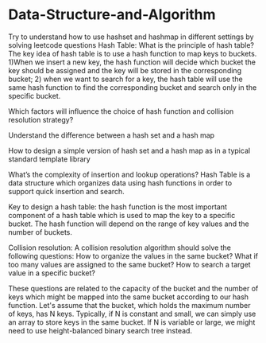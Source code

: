 # Data-Structure-and-Algorithm
Try to understand how to use hashset and hashmap in different settings by solving leetcode questions
Hash Table:
What is the principle of hash table?
The key idea of hash table is to use a hash function to map keys to buckets.
1)When we insert a new key, the hash function will decide which bucket the key should be assigned and the key will be stored in the corresponding bucket;
2) when we want to search for a key, the hash table will use the same hash function to find the corresponding bucket and search only in the specific bucket.

Which factors will influence the choice of hash function and collision resolution strategy?

Understand the difference between a hash set and a hash map

How to design a simple version of hash set and a hash map as in a typical standard template library

What’s the complexity of insertion and lookup operations?
Hash Table is a data structure which organizes data using hash functions in order to support quick insertion and search.

Key to design a hash table: the hash function is the most important component of a hash table which is used to map the key to a specific bucket.
The hash function will depend on the range of key values and the number of buckets.

Collision resolution: 
A collision resolution algorithm should solve the following questions:
How to organize the values in the same bucket?
What if too many values are assigned to the same bucket?
How to search a target value in a specific bucket?

These questions are related to the capacity of the bucket and the number of keys which might be mapped into the same bucket according to our hash function.
Let's assume that the bucket, which holds the maximum number of keys, has N keys.
Typically, if N is constant and small, we can simply use an array to store keys in the same bucket. If N is variable or large, we might need to use height-balanced binary search tree instead.
